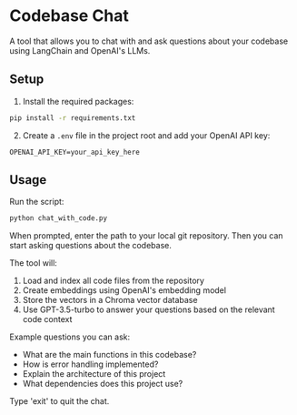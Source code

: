 # Codebase Chat

A tool that allows you to chat with and ask questions about your codebase using LangChain and OpenAI's LLMs.

## Setup

1. Install the required packages:
```bash
pip install -r requirements.txt
```

2. Create a `.env` file in the project root and add your OpenAI API key:
```
OPENAI_API_KEY=your_api_key_here
```

## Usage

Run the script:
```bash
python chat_with_code.py
```

When prompted, enter the path to your local git repository. Then you can start asking questions about the codebase.

The tool will:
1. Load and index all code files from the repository
2. Create embeddings using OpenAI's embedding model
3. Store the vectors in a Chroma vector database
4. Use GPT-3.5-turbo to answer your questions based on the relevant code context

Example questions you can ask:
- What are the main functions in this codebase?
- How is error handling implemented?
- Explain the architecture of this project
- What dependencies does this project use?

Type 'exit' to quit the chat.
